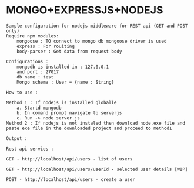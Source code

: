 MONGO+EXPRESSJS+NODEJS
======================
	Sample configuration for nodejs middleware for REST api (GET and POST only)
	Require npm modules:
		mongoose : TO connect to mongo db mongoose driver is used
		express : For rouiting
		body-parser : Get data from request body
		
	Configurations :
		mongodb is installed in : 127.0.0.1 
		and port : 27017
		db name : test
		Mongo schema : User = {name : String}
		
	How to use :
	
	Method 1 : If nodejs is installed globalle
		a. Startd mongodb
		b. In comand prompt navigate to serverjs
		c. Run -> node server.js
	Method 2 : If nodejs is not instaled then download node.exe file and paste exe file in the downloaded project and proceed to method1
	
	Output :
	
	Rest api servies :
	
	GET - http://localhost/api/users - list of users
	
	GET - http://localhost/api/users/userId - selected user details [WIP]
	
	POST - http://localhost/api/users - create a user
	
	 
	
	
	